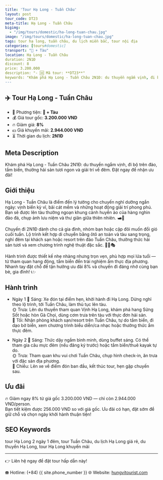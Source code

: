 ```yaml
---
title: 'Tour Hạ Long - Tuần Châu'
layout: post
tour_code: DT23
meta-title: Hạ Long - Tuần Châu
bigimg:
  - "/img/tours/domestic/ha-long-tuan-chau.jpg"
image: "/img/tours/domestic/ha-long-tuan-chau.jpg"
tags: tour hạ long, tuần châu, du lịch miền bắc, tour nội địa
categories: [tours#domestic]
transport: "🚌 + Tàu"
location: Hạ Long - Tuần Châu
duration: 2N1Đ
discount: 8
price: 3.200.000
description: "- 🆔 Mã tour: **DT23**"
keywords: "Khám phá Hạ Long - Tuần Châu 2N1Đ: du thuyền ngắm vịnh, đi bộ trên đảo, tắm biển, thưởng hải sản tươi ngon và giải trí về đêm. Đặt ngay để nhận ưu đãi!"
---
```


## ✈️ Tour Hạ Long - Tuần Châu



- 🚗 Phương tiện: **🚌 + Tàu**
- 💰 Giá tour gốc: **3.200.000 VND**
- 🔥 Giảm giá: **8%**
- 💵 Giá khuyến mãi: **2.944.000 VND**
- ⏳ Thời gian du lịch: **2N1Đ**

## Meta Description
Khám phá Hạ Long - Tuần Châu 2N1Đ: du thuyền ngắm vịnh, đi bộ trên đảo, tắm biển, thưởng hải sản tươi ngon và giải trí về đêm. Đặt ngay để nhận ưu đãi!

## Giới thiệu
Hạ Long - Tuần Châu là điểm đến lý tưởng cho chuyến nghỉ dưỡng ngắn ngày: vịnh biển kỳ vĩ, bãi cát mềm và những hoạt động giải trí phong phú. Bạn sẽ được lên tàu thưởng ngoạn khung cảnh huyền ảo của hàng nghìn đảo đá, chụp ảnh lưu niệm và thư giãn giữa thiên nhiên. 🛥️📸

Chuyến đi 2N1Đ dành cho cả gia đình, nhóm bạn hoặc cặp đôi muốn đổi gió cuối tuần. Lộ trình kết hợp di chuyển bằng ôtô an toàn và tàu sang trọng, nghỉ đêm tại khách sạn hoặc resort trên đảo Tuần Châu, thưởng thức hải sản tươi và xem chương trình nghệ thuật đặc sắc. 🏨🍤🎭

Hành trình được thiết kế nhẹ nhàng nhưng trọn vẹn, phù hợp mọi lứa tuổi — từ tham quan hang động, tắm biển đến trải nghiệm ẩm thực địa phương. Nhanh tay đặt chỗ để tận hưởng ưu đãi 8% và chuyến đi đáng nhớ cùng bạn bè, gia đình! 📞✨

## Hành trình
- Ngày 1
  🌅 Sáng: Xe đón tại điểm hẹn, khởi hành đi Hạ Long. Dừng nghỉ theo lộ trình, tới Tuần Châu, làm thủ tục lên tàu.  
  🌞 Trưa: Lên du thuyền tham quan Vịnh Hạ Long, khám phá hang Sửng Sốt hoặc hòn Gà Chọi, dùng cơm trưa trên tàu với thực đơn hải sản.  
  🌙 Tối: Nhận phòng khách sạn/resort trên Tuần Châu, tự do tắm biển, đi dạo bờ biển, xem chương trình biểu diễn/ca nhạc hoặc thưởng thức ẩm thực đêm.

- Ngày 2
  🌅 Sáng: Thức dậy ngắm bình minh, dùng buffet sáng. Có thể tham gia câu mực đêm (nếu đăng ký trước) hoặc tắm biển/thuê kayak tự do.  
  🌞 Trưa: Tham quan khu vui chơi Tuần Châu, chụp hình check-in, ăn trưa với đặc sản địa phương.  
  🌙 Chiều: Lên xe về điểm đón ban đầu, kết thúc tour, hẹn gặp chuyến sau.

## Ưu đãi
🔥 Giảm ngay 8% từ giá gốc 3.200.000 VND — chỉ còn 2.944.000 VND/person.  
Bạn tiết kiệm được 256.000 VND so với giá gốc. Ưu đãi có hạn, đặt sớm để giữ chỗ và chọn ngày khởi hành thuận tiện!

## SEO Keywords
tour Hạ Long 2 ngày 1 đêm, tour Tuần Châu, du lịch Hạ Long giá rẻ, du thuyền Hạ Long, tour Hạ Long khuyến mãi

---

👉 Liên hệ ngay để đặt tour hấp dẫn này!

☎️ Hotline: (+84) {{ site.phone_number }}
🌐 Website: [hungvitourist.com](https://hungvitourist.com)

